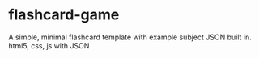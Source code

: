 # flashcard-game
A simple, minimal flashcard template with example subject JSON built in. 
html5, css, js with JSON

